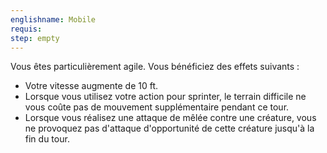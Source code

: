 ```yaml
---
englishname: Mobile
requis:
step: empty
---
```

Vous êtes particulièrement agile. Vous bénéficiez des effets suivants : 

 - Votre vitesse augmente de 10 ft.
 - Lorsque vous utilisez votre action pour sprinter, le terrain difficile ne vous coûte pas de mouvement supplémentaire pendant ce tour.
 - Lorsque vous réalisez une attaque de mêlée contre une créature, vous ne provoquez pas d'attaque d'opportunité de cette créature jusqu'à la fin du tour.
